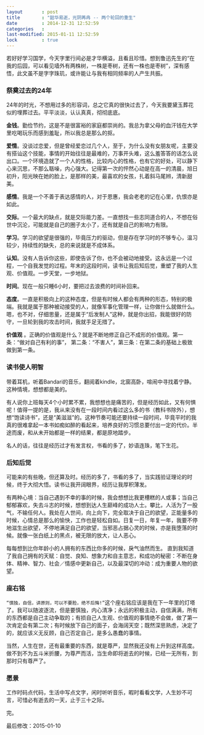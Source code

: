```yaml
---
layout       : post
title        : "韶华易逝，光阴苒冉 -- 两个轮回的重生"
date         : 2014-12-31 12:52:59
categories   :
last-modified: 2015-01-11 12:52:59
lock         : true
---
```


若好好学习国学，今天字里行间必是才华横溢，且看且珍惜。想到鲁迅先生的“在我的后园，可以看见墙外有两株树，一株是枣树，还有一株也是枣树”，深有感悟，此文虽不是字字珠玑，或许能让与我有相同频率的人产生共振。

### 祭奠过去的24年

24年的时光，不想用过多的形容词，总之它真的很快过去了，今天我要黛玉葬花似的埋葬过去。平平淡淡，认认真真，彻彻底底。

**金钱**。勤俭节约，这是不是很富裕的家庭都崇尚的。我总为拿父母的血汗钱在大学里吃喝玩乐而感到羞耻，所以我总是那么的抠。

**爱情**。没谈过恋爱，但是曾经爱恋过几个人，至于，为什么没有女朋友呢，主要没有搭讪这个技能，事情的开始往往是最难的，万事开头难，这么羞答答的话怎么说出口。一个环境造就了一个人的性格，比较内心的性格，也有它的好处，可以静下心来沉思，不那么聒噪，内心强大。记得第一次的怦然心动是在高一的清晨，旭日初升，阳光映在她的脸上，是那样的美，最喜欢的女孩，扎着斜马尾辫，清新甜美。

**感情**。我是一个不善于表达感情的人，对于恩惠，我会老老的记在心里，仇恨亦是如此。

**交际**。一个最大的缺点，就是交际能力差。一直想找一些志同道合的人，不想在俗世中沉沦，可能就是自己的圈子太小了，还有就是自己的影响力有限。

**学习**。学习的欲望是很强的，毕竟压力的驱动，但是存在学习时的不够专心，温习较少，持续性的缺失，总的来说就是不成体系。

**认知**。没有人告诉你这些，即使告诉了你，也不会被动地接受。这永远是一个过程，一个自我发觉的过程。年末的这段时间，读书让我后知后觉，重塑了我的人生观、价值观。一步天堂，一步地狱。

**时间**。现在一般只睡6小时，要把过去浪费的时间补回来。

**态度**。一直是积极向上的这种态度，但是有时候人都会有两种的形态，特别的极端。我就是属于那种被动接受的人，就像军事化管理一样，让你做什么就做什么。嗯，也不对，仔细思量，还是属于“后发制人”这种，就是你出招，我能很好的防守，一旦轮到我的攻击时间，我就手足无措了。

**价值观** 。正确的价值观是什么？就是不断地修正自己不成形的价值观。第一条：“做对自己有利的事”， 第二条：“不害人”，第三条：在第二条的基础上极致做到第一条。


### 读书使人明智

带着耳机，听着Bandari的音乐，翻阅着kindle，北窗高卧，喧闹中寻找着宁静。这种情境，想想都是美的。

有人说你上班每天4个小时累不累，我想想也是痛苦的，但是经历如此，又有何惧呢！值得一提的是，我从来没有在一段时间内看过这么多的书（教科书除外），想想“饱读诗书”，还是“美滋滋”的。这种节奏可能还要持续一段时间，毕竟平时的我真的很难拿起一本书如痴如醉的看起来，培养良好的习惯总要付出一定的代价。半途而废，和从未开始都是一样的结果，都是原地踏步。

名人的话，往往是经历过才有发言权，书看的多了，妙语连珠，笔下生花。

### 后知后觉

可能来的有些晚，但还算及时。经历的多了，书看的多了，当实践验证理论的时候，终于大彻大悟。读书让我开阔眼界，经历让我厚积薄发。

有两种心境：当自己遇到不幸的事的时候，我会想想比我更槽糕的人或事；当自己郁郁寡欢，失去斗志的时候，想想到达人生巅峰的成功人士。攀比，人活为了一股气，不输任何人。我处在人世间，向上向下，完全取决于自己的欲望，正能量多的时候，心情总是那么的愉快，工作也是轻松自如。日复一日，年复一年，我要不停地滋生出欲望，不停地满足自己的欲望，当邪恶占据心灵的时候，亦是我堕落的时候。就像一张白纸上的黑点，被无限的放大，让人恶心。

每每想到比你年龄小的人拥有的东西比你多的时候，戾气油然而生。 直到我知道了我自己拥有的天赋：自觉、良知、想象力和自主意志，和成功的秘密：不断在身体、精神、智力、社会／情感中更新自己，以及最深切的冲动：成为重要人物的欲望。

### 座右铭

``“慎独，自信，讲原则，可以不要脸，绝不后悔!”``这个座右铭应该是我在下一年里的灯塔了。我可以随波逐流，但是要慎独，内心清净；永远的积极主动，自信满满，所有的东西都是自己主动争取的；有损自己人生观、价值观的事情绝不会做，做了第一次肯定会有第二次；有时候放下自己的面子，会海阔天空；既然深思熟虑，决定了的，就应该义无反顾，自己否定自己，是多么愚蠢的事情。

当然，人生在世，还有最重要的东西，就是尊严，显然我还没有上升到这样高度。做不到不为五斗米折腰，为尊严而活，当生命即将逝去的时候，已经一无所有，到那时只有尊严了。

### 愿景
工作时码点代码，生活中写点文字，闲时听听音乐，暇时看看文学，人生妙不可言，可惜必有逝去的一天，止于三十之际。

完。

最后修改：2015-01-10
